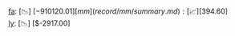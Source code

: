 [fa](record/fa/summary.md): [📉] [$-910120.01]  
[mm](record/mm/summary.md): [📈] [$394.60]  
[ly](record/ly/summary.md): [📉] [$-2917.00]  
